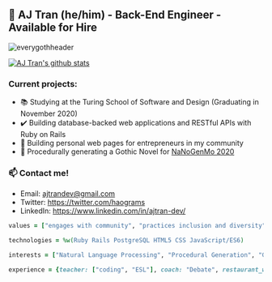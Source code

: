 ## 🔮 AJ Tran (he/him) - Back-End Engineer - Available for Hire
![everygothheader](https://user-images.githubusercontent.com/31839316/90707716-73bbb380-e255-11ea-836b-3394cc059267.png)

[![AJ Tran's github stats](https://github-readme-stats.vercel.app/api?username=ajtran303&hide=stars)](https://github.com/ajtran303)

### Current projects:

- :books: Studying at the Turing School of Software and Design (Graduating in November 2020)
- :heavy_check_mark: Building database-backed web applications and RESTful APIs with Ruby on Rails
- :art: Building personal web pages for entrepreneurs in my community
- :bat: Procedurally generating a Gothic Novel for [NaNoGenMo 2020](https://nanogenmo.github.io/)

### 📫 Contact me!

- Email: <ajtrandev@gmail.com> 
- Twitter: https://twitter.com/haograms
- LinkedIn: https://www.linkedin.com/in/ajtran-dev/

```ruby
values = ["engages with community", "practices inclusion and diversity", "wears many hats"]

technologies = %w(Ruby Rails PostgreSQL HTML5 CSS JavaScript/ES6)

interests = ["Natural Language Processing", "Procedural Generation", "Gothic Programming"]

experience = {teacher: ["coding", "ESL"], coach: "Debate", restaurant_worker: fullstack ||= ["front", "back"]}  
```
